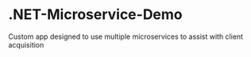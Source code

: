 # .NET-Microservice-Demo
 Custom app designed to use multiple microservices to assist with client acquisition
